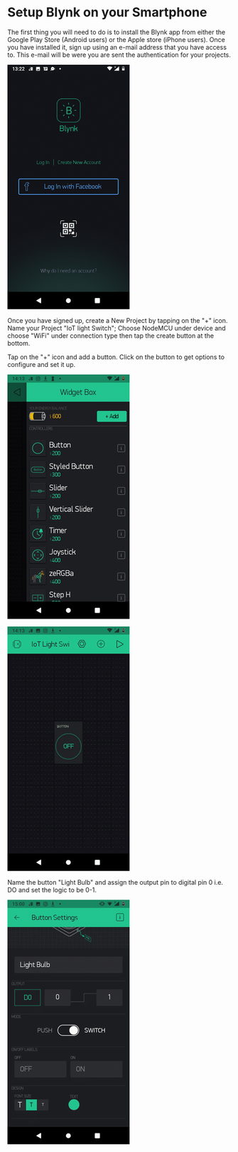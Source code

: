 # Setup Blynk on your Smartphone

The first thing you will need to do is to install the Blynk app from either the Google Play Store \(Android users\) or the Apple store \(iPhone users\). Once you have installed it, sign up using an e-mail address that you have access to. This e-mail will be were you are sent the authentication for your projects.

![\(signup for Blynk\)](../../.gitbook/assets/image%20%283%29.png)

Once you have signed up, create a New Project by tapping on the "+" icon. Name your Project "IoT light Switch"; Choose NodeMCU under device and choose "WiFi" under connection type then tap the create button at the bottom.

Tap on the "+" icon and add a button. Click on the button to get options to configure and set it up.

![Adding a button widget](../../.gitbook/assets/image%20%284%29%20%281%29.png)

![Button widget](../../.gitbook/assets/image%20%2812%29.png)

 Name the button "Light Bulb" and assign the output pin to digital pin 0 i.e. DO and set the logic to be 0-1. 

![Assigning the digital pin to the botton](../../.gitbook/assets/image%20%281%29.png)





